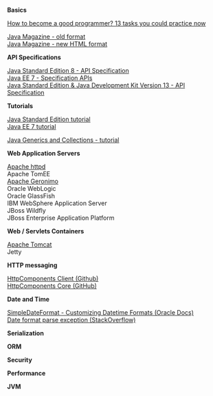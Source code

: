 **Basics**

[How to become a good programmer? 13 tasks you could practice now](https://www.codejava.net/coding/how-to-become-a-good-programmer-13-tasks-you-should-practice-now)  

[Java Magazine - old format](http://www.javamagazine.mozaicreader.com/#&pageSet=0&page=0&contentItem=0)  
[Java Magazine - new HTML format](https://blogs.oracle.com/javamagazine/issue-archives)

**API Specifications**  

[Java Standard Edition 8 - API Specification](https://docs.oracle.com/javase/8/docs/api/)  
[Java EE 7 - Specification APIs](https://docs.oracle.com/javaee/7/api/toc.htm)  
[Java Standard Edition & Java Development Kit Version 13 - API Specification](https://docs.oracle.com/en/java/javase/13/docs/api/index.html)  

**Tutorials**  

[Java Standard Edition tutorial](https://docs.oracle.com/javase/tutorial/)  
[Java EE 7 tutorial](http://www.oracle.com/pls/topic/lookup?ctx=javaee&id=JEETT)  

[Java Generics and Collections - tutorial](https://www.codejava.net/java-core/collections)  

**Web Application Servers**

[Apache httpd](https://github.com/apache/httpd)  
Apache TomEE  
[Apache Geronimo](https://github.com/apache/geronimo)  
Oracle WebLogic  
Oracle GlassFish  
IBM WebSphere Application Server  
JBoss Wildfly  
JBoss Enterprise Application Platform  

**Web / Servlets Containers**

[Apache Tomcat](https://github.com/apache/tomcat)  
Jetty

**HTTP messaging**

[HttpComponents Client (Github)](https://github.com/apache/httpcomponents-client)  
[HttpComponents Core (GitHub)](https://github.com/apache/httpcomponents-core)  

**Date and Time**

[SimpleDateFormat - Customizing Datetime Formats (Oracle Docs)](https://docs.oracle.com/javase/tutorial/i18n/format/simpleDateFormat.html)  
[Date format parse exception (StackOverflow)](https://stackoverflow.com/questions/19861642/date-format-parse-exception-eee-mmm-dd-hhmmss-z-yyyy)  

**Serialization**

**ORM**

**Security**

**Performance**

**JVM**
